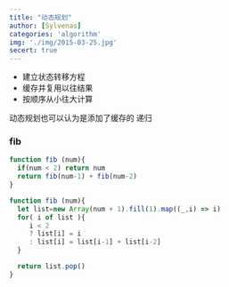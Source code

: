 ```yaml
---
title: "动态规划"
author: [Sylvenas]
categories: 'algorithm'
img: './img/2015-03-25.jpg'
secert: true
---
```


- 建立状态转移方程
- 缓存并复用以往结果
- 按顺序从小往大计算

动态规划也可以认为是添加了缓存的 递归

### fib
``` js
function fib (num){
  if(num < 2) return num
  return fib(num-1) + fib(num-2)
}
```

``` js
function fib (num){
  let list=new Array(num + 1).fill(1).map((_,i) => i)
  for( i of list ){
     i < 2 
     ? list[i] = i 
     : list[i] = list[i-1] + list[i-2]
  }

  return list.pop()
}
```